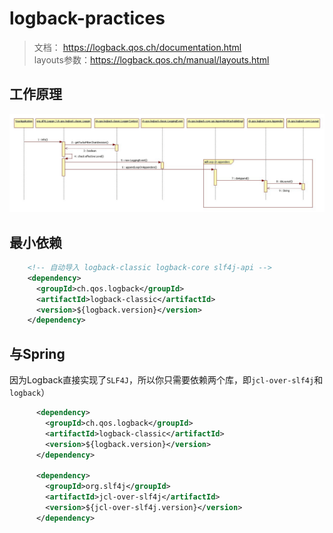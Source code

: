 # logback-practices

> 文档： https://logback.qos.ch/documentation.html  
> layouts参数：https://logback.qos.ch/manual/layouts.html
## 工作原理

![](doc/img/underTheHoodSequence2.gif)

## 最小依赖
```xml
    <!-- 自动导入 logback-classic logback-core slf4j-api -->
    <dependency>
      <groupId>ch.qos.logback</groupId>
      <artifactId>logback-classic</artifactId>
      <version>${logback.version}</version>
    </dependency>
```

## 与Spring

因为Logback直接实现了`SLF4J`，所以你只需要依赖两个库，即`jcl-over-slf4j`和`logback`）

```xml
      <dependency>
        <groupId>ch.qos.logback</groupId>
        <artifactId>logback-classic</artifactId>
        <version>${logback.version}</version>
      </dependency>

      <dependency>
        <groupId>org.slf4j</groupId>
        <artifactId>jcl-over-slf4j</artifactId>
        <version>${jcl-over-slf4j.version}</version>
      </dependency>
```